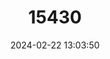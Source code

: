 ---
title: "15430"
category: "Orconectes stannardi"
draft: false
date: 2024-02-22 13:03:50
languages:
  English: ["Little Wabash Crayfish"]
---